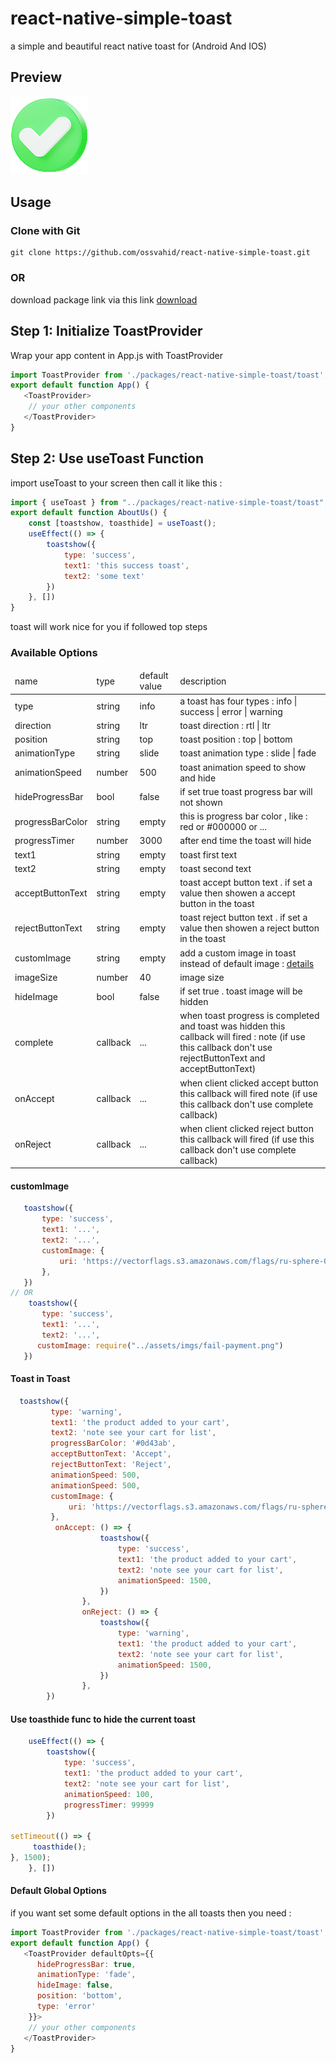 # react-native-simple-toast
a simple and beautiful react native toast for (Android And IOS)

<h2>
 Preview
</h2>

<img src="./images/success.png">

<h2>
 Usage
</h2>
<h3>
 Clone with Git
</h3>

```
git clone https://github.com/ossvahid/react-native-simple-toast.git
```
<h3>
 OR
</h3>

download package link via this link 
<a href="https://github.com/ossvahid/react-native-simple-toast/archive/refs/heads/main.zip" target="_blank">
download
</a>

<h2>
Step 1: Initialize ToastProvider
</h2>
Wrap your app content in App.js with ToastProvider

```javascript
import ToastProvider from './packages/react-native-simple-toast/toast';
export default function App() {
   <ToastProvider>
    // your other components
   </ToastProvider>
}
```
<h2>
Step 2: Use useToast Function
</h2>
import useToast to your screen then call it like this :

```javascript
import { useToast } from "../packages/react-native-simple-toast/toast";
export default function AboutUs() {
    const [toastshow, toasthide] = useToast();
    useEffect(() => {
        toastshow({
            type: 'success',
            text1: 'this success toast',
            text2: 'some text'
        })
    }, [])
}
```
toast will work nice for you if followed top steps

<h3>
Available Options
</h3>
<table>
 <thead>
 <tr>
      <td>
      name
     </td>
         <td>
      type
     </td>
       <td>
      default value
     </td>
     <td>
      description
     </td>
 </tr>
 </thead>
 <tbody>
 <!-- item -->
  <tr>
  <td>
     type
     </td>
       <td>
     string
     </td>
      <td>
     info
     </td>
      <td>
     a toast has four types : info | success | error | warning
     </td>
   </tr>
    <!-- item -->
  <tr>
  <td>
     direction
     </td>
       <td>
     string
     </td>
      <td>
     ltr
     </td>
      <td>
      toast direction : rtl | ltr
     </td>
   </tr>
     <!-- item -->
  <tr>
  <td>
     position
     </td>
       <td>
     string
     </td>
      <td>
     top
     </td>
      <td>
      toast position : top | bottom
     </td>
   </tr>
    <!-- item -->
  <tr>
  <td>
     animationType
     </td>
       <td>
     string
     </td>
      <td>
     slide
     </td>
      <td>
      toast animation type : slide | fade
     </td>
   </tr>
 <!-- item -->
  <tr>
  <td>
     animationSpeed
     </td>
       <td>
     number
     </td>
      <td>
     500
     </td>
      <td>
      toast animation speed to show and hide
     </td>
   </tr>
     <!-- item -->
  <tr>
  <td>
     hideProgressBar
     </td>
       <td>
     bool
     </td>
      <td>
     false
     </td>
      <td>
      if set true toast progress bar will not shown
     </td>
   </tr>
     <!-- item -->
  <tr>
  <td>
     progressBarColor
     </td>
       <td>
     string
     </td>
      <td>
     empty
     </td>
      <td>
      this is progress bar color , like : red or #000000 or ...
     </td>
   </tr>
   <!-- item -->
  <tr>
  <td>
     progressTimer
     </td>
       <td>
     number
     </td>
      <td>
     3000
     </td>
      <td>
      after end time the toast will hide
     </td>
   </tr>
 <!-- item -->
  <tr>
  <td>
     text1
     </td>
       <td>
     string
     </td>
      <td>
     empty
     </td>
      <td>
      toast first text
     </td>
   </tr>
    <!-- item -->
  <tr>
  <td>
     text2
     </td>
       <td>
     string
     </td>
      <td>
     empty
     </td>
      <td>
      toast second text
     </td>
   </tr>
    <!-- item -->
  <tr>
  <td>
     acceptButtonText
     </td>
       <td>
     string
     </td>
      <td>
     empty
     </td>
      <td>
      toast accept button text . if set a value then showen a accept button in the toast
     </td>
   </tr>
  <!-- item -->
  <tr>
  <td>
     rejectButtonText
     </td>
       <td>
     string
     </td>
      <td>
     empty
     </td>
      <td>
      toast reject button text . if set a value then showen a reject button in the toast
     </td>
   </tr>
  <!-- item -->
  <tr>
  <td>
     customImage
     </td>
       <td>
     string
     </td>
      <td>
     empty
     </td>
      <td> 
      add a custom image in toast instead of default image : <a href="#customImage">details</a>
     </td>
   </tr>
     <!-- item -->
  <tr>
  <td>
     imageSize
     </td>
       <td>
     number
     </td>
      <td>
     40
     </td>
      <td>
       image size
     </td>
   </tr>
     <!-- item -->
  <tr>
  <td>
     hideImage
     </td>
       <td>
     bool
     </td>
      <td>
     false
     </td>
      <td>
      if set true . toast image will be hidden
     </td>
   </tr>
   <!-- item -->
  <tr>
  <td>
     complete
     </td>
       <td>
     callback
     </td>
      <td>
     ...
     </td>
      <td>
      when toast progress is completed and toast was hidden this callback will fired : note (if use this callback don't use rejectButtonText and acceptButtonText)
     </td>
   </tr>
    <!-- item -->
  <tr>
  <td>
     onAccept
     </td>
       <td>
     callback
     </td>
      <td>
     ...
     </td>
      <td> 
      when client clicked accept button this callback will fired note (if use this callback don't use complete callback)
     </td>
   </tr>
    <!-- item -->
  <tr>
  <td>
     onReject
     </td>
       <td>
     callback
     </td>
      <td>
     ...
     </td>
      <td>
      when client clicked reject button this callback will fired (if use this callback don't use complete callback)
     </td>
   </tr>
 </tbody>
</table>


<h4 id="#customImage">
customImage
</h4>

```js
   toastshow({
       type: 'success',
       text1: '...',
       text2: '...',
       customImage: {
           uri: 'https://vectorflags.s3.amazonaws.com/flags/ru-sphere-01.png'
       },
   })
// OR 
    toastshow({
       type: 'success',
       text1: '...',
       text2: '...',
      customImage: require("../assets/imgs/fail-payment.png")
   })
````

<h4>
Toast in Toast
</h4>

````js
  toastshow({
         type: 'warning',
         text1: 'the product added to your cart',
         text2: 'note see your cart for list',
         progressBarColor: '#0d43ab',
         acceptButtonText: 'Accept',
         rejectButtonText: 'Reject',
         animationSpeed: 500,
         animationSpeed: 500,
         customImage: {
             uri: 'https://vectorflags.s3.amazonaws.com/flags/ru-sphere-01.png'
         },
          onAccept: () => {
                    toastshow({
                        type: 'success',
                        text1: 'the product added to your cart',
                        text2: 'note see your cart for list',
                        animationSpeed: 1500,
                    })
                },
                onReject: () => {
                    toastshow({
                        type: 'warning',
                        text1: 'the product added to your cart',
                        text2: 'note see your cart for list',
                        animationSpeed: 1500,
                    })
                },
        })
````

<h4>
Use toasthide func to hide the current toast
</h4>

````js
    useEffect(() => {
        toastshow({
            type: 'success',
            text1: 'the product added to your cart',
            text2: 'note see your cart for list',
            animationSpeed: 100,
            progressTimer: 99999
        })

setTimeout(() => {
     toasthide();
}, 1500);
    }, [])
````

<h4>
Default Global Options
</h4>

if you want set some default options in the all toasts then you need : 


````javascript
import ToastProvider from './packages/react-native-simple-toast/toast';
export default function App() {
   <ToastProvider defaultOpts={{
      hideProgressBar: true,
      animationType: 'fade',
      hideImage: false,
      position: 'bottom',
      type: 'error'
    }}>
    // your other components
   </ToastProvider>
}
````